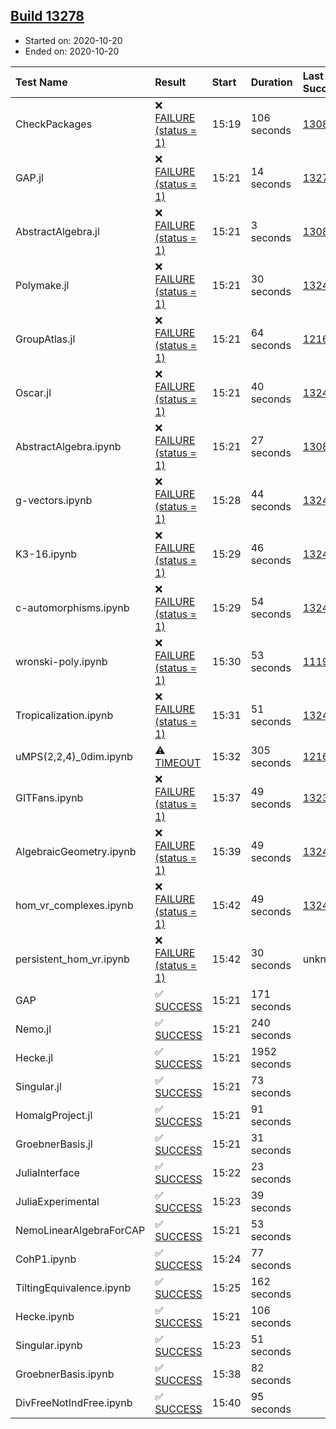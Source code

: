 ## [Build 13278](https://oscarci.mathematik.uni-kl.de/job/oscar/13278/)

* Started on: 2020-10-20
* Ended on: 2020-10-20

| Test Name    | Result | Start | Duration | Last Success | First Failure |
|:-------------|:-------|:------|:---------|:-------------|:--------------|
| CheckPackages | ❌ [FAILURE (status = 1)](https://oscarci.mathematik.uni-kl.de/job/oscar/13278/artifact/logs/build-13278/CheckPackages.log) | 15:19 | 106 seconds | [13085](https://oscarci.mathematik.uni-kl.de/job/oscar/13085/) | [13086](https://oscarci.mathematik.uni-kl.de/job/oscar/13086/) |
| GAP.jl | ❌ [FAILURE (status = 1)](https://oscarci.mathematik.uni-kl.de/job/oscar/13278/artifact/logs/build-13278/GAP.jl.log) | 15:21 | 14 seconds | [13277](https://oscarci.mathematik.uni-kl.de/job/oscar/13277/) | [13278](https://oscarci.mathematik.uni-kl.de/job/oscar/13278/) |
| AbstractAlgebra.jl | ❌ [FAILURE (status = 1)](https://oscarci.mathematik.uni-kl.de/job/oscar/13278/artifact/logs/build-13278/AbstractAlgebra.jl.log) | 15:21 | 3 seconds | [13085](https://oscarci.mathematik.uni-kl.de/job/oscar/13085/) | [13086](https://oscarci.mathematik.uni-kl.de/job/oscar/13086/) |
| Polymake.jl | ❌ [FAILURE (status = 1)](https://oscarci.mathematik.uni-kl.de/job/oscar/13278/artifact/logs/build-13278/Polymake.jl.log) | 15:21 | 30 seconds | [13247](https://oscarci.mathematik.uni-kl.de/job/oscar/13247/) | [13248](https://oscarci.mathematik.uni-kl.de/job/oscar/13248/) |
| GroupAtlas.jl | ❌ [FAILURE (status = 1)](https://oscarci.mathematik.uni-kl.de/job/oscar/13278/artifact/logs/build-13278/GroupAtlas.jl.log) | 15:21 | 64 seconds | [12167](https://oscarci.mathematik.uni-kl.de/job/oscar/12167/) | [12168](https://oscarci.mathematik.uni-kl.de/job/oscar/12168/) |
| Oscar.jl | ❌ [FAILURE (status = 1)](https://oscarci.mathematik.uni-kl.de/job/oscar/13278/artifact/logs/build-13278/Oscar.jl.log) | 15:21 | 40 seconds | [13247](https://oscarci.mathematik.uni-kl.de/job/oscar/13247/) | [13248](https://oscarci.mathematik.uni-kl.de/job/oscar/13248/) |
| AbstractAlgebra.ipynb | ❌ [FAILURE (status = 1)](https://oscarci.mathematik.uni-kl.de/job/oscar/13278/artifact/logs/build-13278/AbstractAlgebra.ipynb.log) | 15:21 | 27 seconds | [13085](https://oscarci.mathematik.uni-kl.de/job/oscar/13085/) | [13086](https://oscarci.mathematik.uni-kl.de/job/oscar/13086/) |
| g-vectors.ipynb | ❌ [FAILURE (status = 1)](https://oscarci.mathematik.uni-kl.de/job/oscar/13278/artifact/logs/build-13278/g-vectors.ipynb.log) | 15:28 | 44 seconds | [13247](https://oscarci.mathematik.uni-kl.de/job/oscar/13247/) | [13248](https://oscarci.mathematik.uni-kl.de/job/oscar/13248/) |
| K3-16.ipynb | ❌ [FAILURE (status = 1)](https://oscarci.mathematik.uni-kl.de/job/oscar/13278/artifact/logs/build-13278/K3-16.ipynb.log) | 15:29 | 46 seconds | [13247](https://oscarci.mathematik.uni-kl.de/job/oscar/13247/) | [13248](https://oscarci.mathematik.uni-kl.de/job/oscar/13248/) |
| c-automorphisms.ipynb | ❌ [FAILURE (status = 1)](https://oscarci.mathematik.uni-kl.de/job/oscar/13278/artifact/logs/build-13278/c-automorphisms.ipynb.log) | 15:29 | 54 seconds | [13247](https://oscarci.mathematik.uni-kl.de/job/oscar/13247/) | [13248](https://oscarci.mathematik.uni-kl.de/job/oscar/13248/) |
| wronski-poly.ipynb | ❌ [FAILURE (status = 1)](https://oscarci.mathematik.uni-kl.de/job/oscar/13278/artifact/logs/build-13278/wronski-poly.ipynb.log) | 15:30 | 53 seconds | [11192](https://oscarci.mathematik.uni-kl.de/job/oscar/11192/) | [11193](https://oscarci.mathematik.uni-kl.de/job/oscar/11193/) |
| Tropicalization.ipynb | ❌ [FAILURE (status = 1)](https://oscarci.mathematik.uni-kl.de/job/oscar/13278/artifact/logs/build-13278/Tropicalization.ipynb.log) | 15:31 | 51 seconds | [13247](https://oscarci.mathematik.uni-kl.de/job/oscar/13247/) | [13248](https://oscarci.mathematik.uni-kl.de/job/oscar/13248/) |
| uMPS(2,2,4)_0dim.ipynb | ⚠ [TIMEOUT](https://oscarci.mathematik.uni-kl.de/job/oscar/13278/artifact/logs/build-13278/uMPS-2-2-4-_0dim.ipynb.log) | 15:32 | 305 seconds | [12167](https://oscarci.mathematik.uni-kl.de/job/oscar/12167/) | [12168](https://oscarci.mathematik.uni-kl.de/job/oscar/12168/) |
| GITFans.ipynb | ❌ [FAILURE (status = 1)](https://oscarci.mathematik.uni-kl.de/job/oscar/13278/artifact/logs/build-13278/GITFans.ipynb.log) | 15:37 | 49 seconds | [13234](https://oscarci.mathematik.uni-kl.de/job/oscar/13234/) | [13235](https://oscarci.mathematik.uni-kl.de/job/oscar/13235/) |
| AlgebraicGeometry.ipynb | ❌ [FAILURE (status = 1)](https://oscarci.mathematik.uni-kl.de/job/oscar/13278/artifact/logs/build-13278/AlgebraicGeometry.ipynb.log) | 15:39 | 49 seconds | [13247](https://oscarci.mathematik.uni-kl.de/job/oscar/13247/) | [13248](https://oscarci.mathematik.uni-kl.de/job/oscar/13248/) |
| hom_vr_complexes.ipynb | ❌ [FAILURE (status = 1)](https://oscarci.mathematik.uni-kl.de/job/oscar/13278/artifact/logs/build-13278/hom_vr_complexes.ipynb.log) | 15:42 | 49 seconds | [13247](https://oscarci.mathematik.uni-kl.de/job/oscar/13247/) | [13248](https://oscarci.mathematik.uni-kl.de/job/oscar/13248/) |
| persistent_hom_vr.ipynb | ❌ [FAILURE (status = 1)](https://oscarci.mathematik.uni-kl.de/job/oscar/13278/artifact/logs/build-13278/persistent_hom_vr.ipynb.log) | 15:42 | 30 seconds | unknown | unknown |
| GAP | ✅ [SUCCESS](https://oscarci.mathematik.uni-kl.de/job/oscar/13278/artifact/logs/build-13278/GAP.log) | 15:21 | 171 seconds |  |  |
| Nemo.jl | ✅ [SUCCESS](https://oscarci.mathematik.uni-kl.de/job/oscar/13278/artifact/logs/build-13278/Nemo.jl.log) | 15:21 | 240 seconds |  |  |
| Hecke.jl | ✅ [SUCCESS](https://oscarci.mathematik.uni-kl.de/job/oscar/13278/artifact/logs/build-13278/Hecke.jl.log) | 15:21 | 1952 seconds |  |  |
| Singular.jl | ✅ [SUCCESS](https://oscarci.mathematik.uni-kl.de/job/oscar/13278/artifact/logs/build-13278/Singular.jl.log) | 15:21 | 73 seconds |  |  |
| HomalgProject.jl | ✅ [SUCCESS](https://oscarci.mathematik.uni-kl.de/job/oscar/13278/artifact/logs/build-13278/HomalgProject.jl.log) | 15:21 | 91 seconds |  |  |
| GroebnerBasis.jl | ✅ [SUCCESS](https://oscarci.mathematik.uni-kl.de/job/oscar/13278/artifact/logs/build-13278/GroebnerBasis.jl.log) | 15:21 | 31 seconds |  |  |
| JuliaInterface | ✅ [SUCCESS](https://oscarci.mathematik.uni-kl.de/job/oscar/13278/artifact/logs/build-13278/JuliaInterface.log) | 15:22 | 23 seconds |  |  |
| JuliaExperimental | ✅ [SUCCESS](https://oscarci.mathematik.uni-kl.de/job/oscar/13278/artifact/logs/build-13278/JuliaExperimental.log) | 15:23 | 39 seconds |  |  |
| NemoLinearAlgebraForCAP | ✅ [SUCCESS](https://oscarci.mathematik.uni-kl.de/job/oscar/13278/artifact/logs/build-13278/NemoLinearAlgebraForCAP.log) | 15:21 | 53 seconds |  |  |
| CohP1.ipynb | ✅ [SUCCESS](https://oscarci.mathematik.uni-kl.de/job/oscar/13278/artifact/logs/build-13278/CohP1.ipynb.log) | 15:24 | 77 seconds |  |  |
| TiltingEquivalence.ipynb | ✅ [SUCCESS](https://oscarci.mathematik.uni-kl.de/job/oscar/13278/artifact/logs/build-13278/TiltingEquivalence.ipynb.log) | 15:25 | 162 seconds |  |  |
| Hecke.ipynb | ✅ [SUCCESS](https://oscarci.mathematik.uni-kl.de/job/oscar/13278/artifact/logs/build-13278/Hecke.ipynb.log) | 15:21 | 106 seconds |  |  |
| Singular.ipynb | ✅ [SUCCESS](https://oscarci.mathematik.uni-kl.de/job/oscar/13278/artifact/logs/build-13278/Singular.ipynb.log) | 15:23 | 51 seconds |  |  |
| GroebnerBasis.ipynb | ✅ [SUCCESS](https://oscarci.mathematik.uni-kl.de/job/oscar/13278/artifact/logs/build-13278/GroebnerBasis.ipynb.log) | 15:38 | 82 seconds |  |  |
| DivFreeNotIndFree.ipynb | ✅ [SUCCESS](https://oscarci.mathematik.uni-kl.de/job/oscar/13278/artifact/logs/build-13278/DivFreeNotIndFree.ipynb.log) | 15:40 | 95 seconds |  |  |
